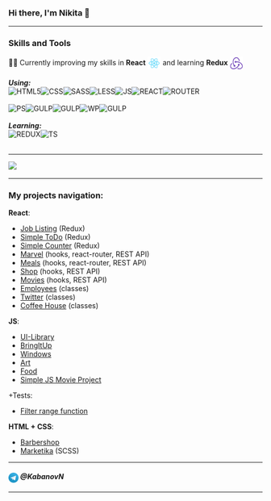 ### Hi there, I'm Nikita 👋

---
### Skills and Tools
🌱🔭 Currently improving my skills in __React__ <img align="center" width="26px" alt="REACT" src="https://raw.githubusercontent.com/github/explore/80688e429a7d4ef2fca1e82350fe8e3517d3494d/topics/react/react.png" /> and learning __Redux__ <img align="center" width="26px" alt="REDUX" src="https://raw.githubusercontent.com/github/explore/80688e429a7d4ef2fca1e82350fe8e3517d3494d/topics/redux/redux.png" />
<br />
<br />
___Using:___ <br />
<img align="left" alt="HTML5" src="https://img.shields.io/badge/html5-%23E34F26.svg?style=for-the-badge&logo=html5&logoColor=white" />
<img align="left" alt="CSS" src="https://img.shields.io/badge/css3-%231572B6.svg?style=for-the-badge&logo=css3&logoColor=white" />
<img align="left" alt="SASS" src="https://img.shields.io/badge/SASS-hotpink.svg?style=for-the-badge&logo=SASS&logoColor=white" />
<img align="left" alt="LESS" src="https://img.shields.io/badge/less-2B4C80?style=for-the-badge&logo=less&logoColor=white" />
<img align="left" alt="JS" src="https://img.shields.io/badge/javascript-%23323330.svg?style=for-the-badge&logo=javascript&logoColor=%23F7DF1E" />
<img align="left" alt="REACT" src="https://img.shields.io/badge/react-%2320232a.svg?style=for-the-badge&logo=react&logoColor=%2361DAFB" />
<img align="left" alt="ROUTER" src="https://img.shields.io/badge/React_Router-CA4245?style=for-the-badge&logo=react-router&logoColor=white" />
<br />
<br />
<img align="left" alt="PS" src="https://img.shields.io/badge/adobe%20photoshop-%2331A8FF.svg?style=for-the-badge&logo=adobe%20photoshop&logoColor=white" />
<img align="left" alt="GULP" src="https://img.shields.io/badge/figma-%23F24E1E.svg?style=for-the-badge&logo=figma&logoColor=white" />
<img align="left" alt="GULP" src="https://img.shields.io/badge/Postman-FF6C37?style=for-the-badge&logo=postman&logoColor=white" />
<img align="left" alt="WP" src="https://img.shields.io/badge/webpack-%238DD6F9.svg?style=for-the-badge&logo=webpack&logoColor=black" />
<img align="left" alt="GULP" src="https://img.shields.io/badge/GULP-%23CF4647.svg?style=for-the-badge&logo=gulp&logoColor=white" />
<br />
<br />
___Learning:___ <br />
<img align="left" alt="REDUX" src="https://img.shields.io/badge/redux-%23593d88.svg?style=for-the-badge&logo=redux&logoColor=white" /> <img alt="TS" src="https://img.shields.io/badge/typescript-%23007ACC.svg?style=for-the-badge&logo=typescript&logoColor=white" />
<br />
<br/>

---

<img src="https://github-readme-stats.vercel.app/api/top-langs/?username=kabanovn&layout=compact)](https://github.com/kabanovn/github-readme-stats"/>

---
### My projects navigation: <br/>

**React**:

-   [Job Listing](https://github.com/KabanovN/redux-job-listing) (Redux)
-   [Simple ToDo](https://github.com/KabanovN/simple-redux-todos) (Redux)
-   [Simple Counter](https://github.com/KabanovN/simple-redux-counter) (Redux)
-   [Marvel](https://github.com/KabanovN/react-marvel) (hooks, react-router, REST API)
-   [Meals](https://github.com/KabanovN/react-meals) (hooks, react-router, REST API)
-   [Shop](https://github.com/KabanovN/react-shop) (hooks, REST API)
-   [Movies](https://github.com/KabanovN/react-movies) (hooks, REST API)
-   [Employees](https://github.com/KabanovN/react-employees) (classes)
-   [Twitter](https://github.com/KabanovN/react-employees) (classes)
-   [Coffee House](https://github.com/KabanovN/react-employees) (classes)

**JS**:

-   [UI-Library](https://github.com/KabanovN/UI-library)
-   [BringItUp](https://github.com/KabanovN/BringItUp)
-   [Windows](https://github.com/KabanovN/Window-Project)
-   [Art](https://github.com/KabanovN/Art)
-   [Food](https://github.com/KabanovN/Food)
-   [Simple JS Movie Project](https://github.com/KabanovN/project-Movie)

+Tests:

-   [Filter range function](https://github.com/KabanovN/filter-courses-test)

**HTML + CSS**:

-   [Barbershop](https://github.com/KabanovN/Barbershop)
-   [Marketika](https://github.com/KabanovN/Marketika) (SCSS)

---

#### <img width="20px" align="center" alt="telegram" src="https://raw.githubusercontent.com/github/explore/80688e429a7d4ef2fca1e82350fe8e3517d3494d/topics/telegram/telegram.png" /> _@KabanovN_

---
